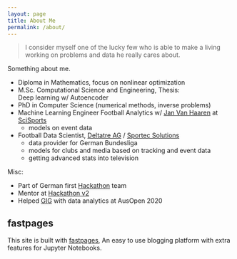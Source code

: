 ```yaml
---
layout: page
title: About Me
permalink: /about/
---
```

> I consider myself one of the lucky few who is able to make a living working on problems and data he really cares about.

Something about me.
- Diploma in Mathematics, focus on nonlinear optimization
- M.Sc. Computational Science and Engineering, Thesis:  
  Deep learning w/ Autoencoder
- PhD in Computer Science (numerical methods, inverse problems)
- Machine Learning Engineer Football Analytics w/ [Jan Van Haaren](https://twitter.com/JanVanHaaren) at [SciSports](https://www.scisports.com/)
    - models on event data
- Football Data Scientist, [Deltatre AG](https://www.deltatre.com/) / [Sportec Solutions](https://www.sportec-solutions.de/en/index.html)
    - data provider for German Bundesliga
    - models for clubs and media based on tracking and event data
    - getting advanced stats into television

Misc:
- Part of German first [Hackathon](https://www.dfb-akademie.de/hackathon/-/id-11008884) team
- Mentor at [Hackathon v2](https://www.dfb-akademie.de/hackathon-2-sts-akademie-eintracht/-/id-11009109)
- Helped [GIG](https://www.gameinsightgroup.com/) with data analytics at AusOpen 2020 

## fastpages
This site is built with [fastpages](https://github.com/fastai/fastpages), An easy to use blogging platform with extra features for Jupyter Notebooks.